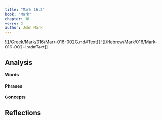 ```yaml
---
title: "Mark 16:2"
book: "Mark"
chapter: 16
verse: 2
author: John Mark
---
```

![[/Greek/Mark/016/Mark-016-002G.md#Text]]
![[/Hebrew/Mark/016/Mark-016-002H.md#Text]]

## Analysis

#### Words

#### Phrases

#### Concepts

## Reflections
